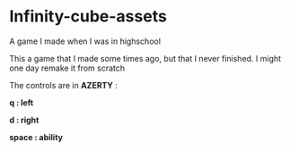 # Infinity-cube-assets
A game I made when I was in highschool

This a game that I made some times ago, but that I never finished.
I might one day remake it from scratch

The controls are in **AZERTY** :

__q : left__ 

__d : right__

**space : ability**


